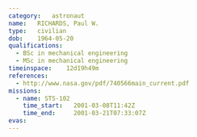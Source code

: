 ```yaml
---
category:	astronaut
name:	RICHARDS, Paul W.
type:	civilian
dob:	1964-05-20
qualifications:
  - BSc in mechanical engineering
  - MSc in mechanical engineering
timeinspace:	12d19h49m
references:
  - http://www.nasa.gov/pdf/740566main_current.pdf
missions:
  - name: STS-102
    time_start:   2001-03-08T11:42Z
    time_end:     2001-03-21T07:33:07Z
evas:
---
```


